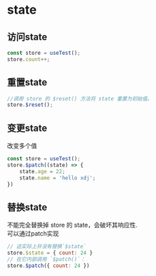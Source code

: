 # state
## 访问state
```js
const store = useTest();
store.count++;
```
## 重置state
```js
//调用 store 的 $reset() 方法将 state 重置为初始值。
store.$reset();
```
## 变更state
改变多个值
```js
const store = useTest();
store.$patch((state) => {
    state.age = 22;
    state.name = 'hello xdj';
})
```
## 替换state
不能完全替换掉 store 的 state，会破坏其响应性.<br/>
可以通过patch实现
```js
// 这实际上并没有替换`$state`
store.$state = { count: 24 }
// 在它内部调用 `$patch()`：
store.$patch({ count: 24 })
```